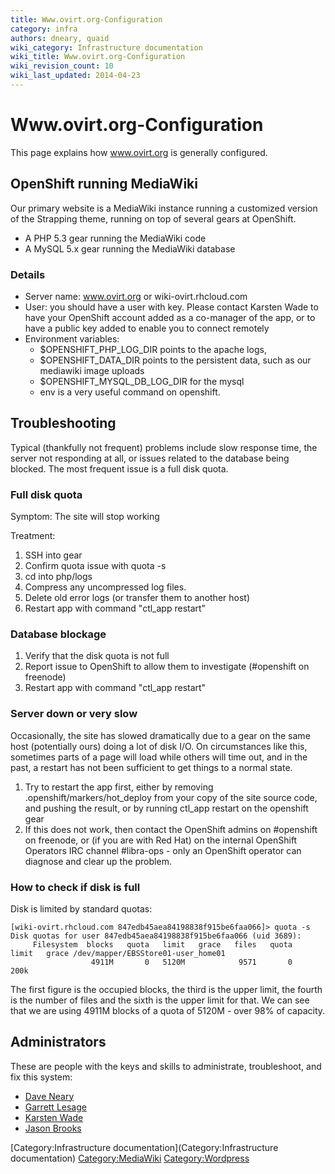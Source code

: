 ```yaml
---
title: Www.ovirt.org-Configuration
category: infra
authors: dneary, quaid
wiki_category: Infrastructure documentation
wiki_title: Www.ovirt.org-Configuration
wiki_revision_count: 10
wiki_last_updated: 2014-04-23
---
```


# Www.ovirt.org-Configuration

This page explains how www.ovirt.org is generally configured.

## OpenShift running MediaWiki

Our primary website is a MediaWiki instance running a customized version of the Strapping theme, running on top of several gears at OpenShift.

*   A PHP 5.3 gear running the MediaWiki code
*   A MySQL 5.x gear running the MediaWiki database

### Details

*   Server name: www.ovirt.org or wiki-ovirt.rhcloud.com
*   User: you should have a user with key. Please contact Karsten Wade to have your OpenShift account added as a co-manager of the app, or to have a public key added to enable you to connect remotely
*   Environment variables:
    -   $OPENSHIFT_PHP_LOG_DIR points to the apache logs,
    -   $OPENSHIFT_DATA_DIR points to the persistent data, such as our mediawiki image uploads
    -   $OPENSHIFT_MYSQL_DB_LOG_DIR for the mysql
    -   env is a very useful command on openshift.

## Troubleshooting

Typical (thankfully not frequent) problems include slow response time, the server not responding at all, or issues related to the database being blocked. The most frequent issue is a full disk quota.

### Full disk quota

Symptom: The site will stop working

Treatment:

1.  SSH into gear
2.  Confirm quota issue with quota -s
3.  cd into php/logs
4.  Compress any uncompressed log files.
5.  Delete old error logs (or transfer them to another host)
6.  Restart app with command "ctl_app restart"

### Database blockage

1.  Verify that the disk quota is not full
2.  Report issue to OpenShift to allow them to investigate (#openshift on freenode)
3.  Restart app with command "ctl_app restart"

### Server down or very slow

Occasionally, the site has slowed dramatically due to a gear on the same host (potentially ours) doing a lot of disk I/O. On circumstances like this, sometimes parts of a page will load while others will time out, and in the past, a restart has not been sufficient to get things to a normal state.

1.  Try to restart the app first, either by removing .openshift/markers/hot_deploy from your copy of the site source code, and pushing the result, or by running ctl_app restart on the openshift gear
2.  If this does not work, then contact the OpenShift admins on #openshift on freenode, or (if you are with Red Hat) on the internal OpenShift Operators IRC channel #libra-ops - only an OpenShift operator can diagnose and clear up the problem.

### How to check if disk is full

Disk is limited by standard quotas:

    [wiki-ovirt.rhcloud.com 847edb45aea84198838f915be6faa066]> quota -s
    Disk quotas for user 847edb45aea84198838f915be6faa066 (uid 3689):
         Filesystem  blocks   quota   limit   grace   files   quota   limit   grace /dev/mapper/EBSStore01-user_home01
                      4911M       0   5120M            9571       0    200k

The first figure is the occupied blocks, the third is the upper limit, the fourth is the number of files and the sixth is the upper limit for that. We can see that we are using 4911M blocks of a quota of 5120M - over 98% of capacity.

## Administrators

These are people with the keys and skills to administrate, troubleshoot, and fix this system:

*   [Dave Neary](DNeary)
*   [Garrett Lesage](Garrett)
*   [Karsten Wade](Quaid)
*   [Jason Brooks](Jbrooks)

[Category:Infrastructure documentation](Category:Infrastructure documentation) <Category:MediaWiki> <Category:Wordpress>
